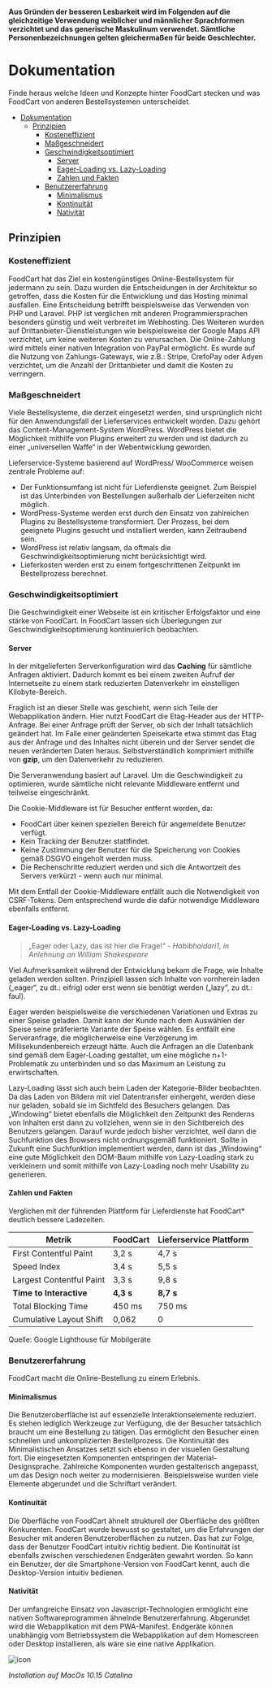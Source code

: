 **Aus Gründen der besseren Lesbarkeit wird im Folgenden auf die gleichzeitige Verwendung weiblicher und männlicher Sprachformen verzichtet und das generische Maskulinum verwendet. Sämtliche Personenbezeichnungen gelten gleichermaßen für beide Geschlechter.**

# Dokumentation

Finde heraus welche Ideen und Konzepte hinter FoodCart stecken und was FoodCart von anderen Bestellsystemen unterscheidet.

- [Dokumentation](#dokumentation)
  - [Prinzipien](#prinzipien)
    - [Kosteneffizient](#kosteneffizient)
    - [Maßgeschneidert](#maßgeschneidert)
    - [Geschwindigkeitsoptimiert](#geschwindigkeitsoptimiert)
      - [Server](#server)
      - [Eager-Loading vs. Lazy-Loading](#eager-loading-vs-lazy-loading)
      - [Zahlen und Fakten](#zahlen-und-fakten)
    - [Benutzererfahrung](#benutzererfahrung)
      - [Minimalismus](#minimalismus)
      - [Kontinuität](#kontinuität)
      - [Nativität](#nativität)

## Prinzipien

### Kosteneffizient

FoodCart hat das Ziel ein kostengünstiges Online-Bestellsystem für jedermann zu sein. Dazu wurden die Entscheidungen in der Architektur so getroffen, dass die Kosten für die Entwicklung und das Hosting minimal ausfallen. Eine Entscheidung betrifft beispielsweise das Verwenden von PHP und Laravel. PHP ist verglichen mit anderen Programmiersprachen besonders günstig und weit verbreitet im Webhosting. Des Weiteren wurden auf Drittanbieter-Dienstleistungen wie beispielsweise der Google Maps API verzichtet, um keine weiteren Kosten zu verursachen. Die Online-Zahlung wird mittels einer nativen Integration von PayPal ermöglicht. Es wurde auf die Nutzung von Zahlungs-Gateways, wie z.B.: Stripe, CrefoPay oder Adyen verzichtet, um die Anzahl der Drittanbieter und damit die Kosten zu verringern. 

### Maßgeschneidert

Viele Bestellsysteme, die derzeit eingesetzt werden, sind ursprünglich nicht für den Anwendungsfall der Lieferservices entwickelt worden. Dazu gehört das Content-Management-System WordPress. WordPress bietet die Möglichkeit mithilfe von Plugins erweitert zu werden und ist dadurch zu einer „universellen Waffe“ in der Webentwicklung geworden.

Lieferservice-Systeme basierend auf WordPress/ WooCommerce weisen zentrale Probleme auf:

-   Der Funktionsumfang ist nicht für Lieferdienste geeignet. Zum Beispiel ist das Unterbinden von Bestellungen außerhalb der Lieferzeiten nicht möglich.
-   WordPress-Systeme werden erst durch den Einsatz von zahlreichen Plugins zu Bestellsysteme transformiert. Der Prozess, bei dem geeignete Plugins gesucht und installiert werden, kann Zeitraubend sein.
-   WordPress ist relativ langsam, da oftmals die Geschwindigkeitsoptimierung nicht berücksichtigt wird.
-   Lieferkosten werden erst zu einem fortgeschrittenen Zeitpunkt im Bestellprozess berechnet.

### Geschwindigkeitsoptimiert

Die Geschwindigkeit einer Webseite ist ein kritischer Erfolgsfaktor und eine stärke von FoodCart. In FoodCart lassen sich Überlegungen zur Geschwindigkeitsoptimierung kontinuierlich beobachten.

#### Server

In der mitgelieferten Serverkonfiguration wird das **Caching** für sämtliche Anfragen aktiviert. Dadurch kommt es bei einem zweiten Aufruf der Internetseite zu einem stark reduzierten Datenverkehr im einstelligen Kilobyte-Bereich.

Fraglich ist an dieser Stelle was geschieht, wenn sich Teile der Webapplikation ändern.
Hier nutzt FoodCart die Etag-Header aus der HTTP-Anfrage. Bei einer Anfrage prüft der Server, ob sich der Inhalt tatsächlich geändert hat. Im Falle einer geänderten Speisekarte etwa stimmt das Etag aus der Anfrage und des Inhaltes nicht überein und der Server sendet die neuen veränderten Daten heraus. Selbstverständlich komprimiert mithilfe von **gzip**, um den Datenverkehr zu reduzieren.

Die Serveranwendung basiert auf Laravel. Um die Geschwindigkeit zu optimieren, wurde sämtliche nicht relevante Middleware entfernt und teilweise eingeschränkt.

Die Cookie-Middleware ist für Besucher entfernt worden, da:

-   FoodCart über keinen speziellen Bereich für angemeldete Benutzer verfügt.
-   Kein Tracking der Benutzer stattfindet.
-   Keine Zustimmung der Benutzer für die Speicherung von Cookies gemäß DSGVO eingeholt werden muss.
-   Die Rechenschritte reduziert werden und sich die Antwortzeit des Servers verkürzt - wenn auch nur minimal.

Mit dem Entfall der Cookie-Middleware entfällt auch die Notwendigkeit von CSRF-Tokens. Dem entsprechend wurde die dafür notwendige Middleware ebenfalls entfernt.

#### Eager-Loading vs. Lazy-Loading

> „Eager oder Lazy, das ist hier die Frage!“ - _Habibhaidari1, in Anlehnung an William Shakespeare_

Viel Aufmerksamkeit während der Entwicklung bekam die Frage, wie Inhalte geladen werden sollten.
Prinzipiell lassen sich Inhalte von vornherein laden („eager“, zu dt.: eifrig) oder erst wenn sie benötigt werden („lazy“, zu dt.: faul).

Eager werden beispielsweise die verschiedenen Variationen und Extras zu einer Speise geladen. Damit kann der Kunde nach dem Auswählen der Speise seine präferierte Variante der Speise wählen. Es entfällt eine Serveranfrage, die möglicherweise eine Verzögerung im Millisekundenbereich erzeugt hätte.
Auch die Anfragen an die Datenbank sind gemäß dem Eager-Loading gestaltet, um eine mögliche n+1-Problematik zu unterbinden und so das Maximum an Leistung zu erwirtschaften.

Lazy-Loading lässt sich auch beim Laden der Kategorie-Bilder beobachten. Da das Laden von Bildern mit viel Datentransfer einhergeht, werden diese nur geladen, sobald sie im Sichtfeld des Besuchers gelangen.
Das „Windowing“ bietet ebenfalls die Möglichkeit den Zeitpunkt des Renderns von Inhalten erst dann zu vollziehen, wenn sie in den Sichtbereich des Benutzers gelangen. Darauf wurde jedoch bisher verzichtet, weil dann die Suchfunktion des Browsers nicht ordnungsgemäß funktioniert. Sollte in Zukunft eine Suchfunktion implementiert werden, dann ist das „Windowing“ eine gute Möglichkeit den DOM-Baum mithilfe von Lazy-Loading stark zu verkleinern und somit mithilfe von Lazy-Loading noch mehr Usability zu generieren.

#### Zahlen und Fakten

Verglichen mit der führenden Plattform für Lieferdienste hat FoodCart\* deutlich bessere Ladezeiten. 

| Metrik                   | FoodCart  | Lieferservice Plattform |
| ------------------------ | --------- | ----------------------- |
| First Contentful Paint   | 3,2 s     | 4,7 s                   |
| Speed Index              | 3,4 s     | 5,5 s                   |
| Largest Contentful Paint | 3,3 s     | 9,8 s                   |
| **Time to Interactive**  | **4,3 s** | **8,7 s**               |
| Total Blocking Time      | 450 ms    | 750 ms                  |
| Cumulative Layout Shift  | 0,062     | 0                       |

Quelle: Google Lighthouse für Mobilgeräte

### Benutzererfahrung

FoodCart macht die Online-Bestellung zu einem Erlebnis.

#### Minimalismus

Die Benutzeroberfläche ist auf essenzielle Interaktionselemente reduziert. Es stehen lediglich Werkzeuge zur Verfügung, die der Besucher tatsächlich braucht um eine Bestellung zu tätigen. Das ermöglicht den Besucher einen schnellen und unkomplizierten Bestellprozess.
Die Kontinuität des Minimalistischen Ansatzes setzt sich ebenso in der visuellen Gestaltung fort. Die eingesetzten Komponenten entspringen der Material-Designsprache. Zahlreiche Komponenten wurden gestalterisch angepasst, um das Design noch weiter zu modernisieren. Beispielsweise wurden viele Elemente abgerundet und die Schriftart verändert.

#### Kontinuität

Die Oberfläche von FoodCart ähnelt strukturell der Oberfläche des größten Konkurenten. FoodCart wurde bewusst so gestaltet, um die Erfahrungen der Besucher mit anderen Benutzeroberflächen zu nutzen. Das hat zur Folge, dass der Benutzer FoodCart intuitiv richtig bedient. Die Kontinuität ist ebenfalls zwischen verschiedenen Endgeräten gewahrt worden. So kann ein Benutzer, der die Smartphone-Version von FoodCart kennt, auch die Desktop-Version intuitiv bedienen.

#### Nativität

Der umfangreiche Einsatz von Javascript-Technologien ermöglicht eine nativen Softwareprogrammen ähnelnde Benutzererfahrung. Abgerundet wird die Webapplikation mit dem PWA-Manifest. Endgeräte können unabhängig vom Betriebssystem die Webapplikation auf dem Homescreen oder Desktop installieren, als wäre sie eine native Applikation.

<img src="https://i.imgur.com/E4CVLUz.png" alt="icon" />

_Installation auf MacOs 10.15 Catalina_